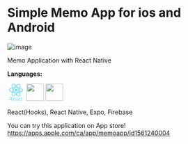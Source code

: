 <h1>Simple Memo App for ios and Android </h1>

![image](https://user-images.githubusercontent.com/58486384/113233527-4952bf80-9254-11eb-80a7-7aa81da29620.png)

Memo Application with React Native

**Languages:**

<img src="https://raw.githubusercontent.com/devicons/devicon/master/icons/react/react-original-wordmark.svg" width="40" height="40" /> <img src="https://apprecs.org/gp/images/app-icons/300/d8/host.exp.exponent.jpg" width="40" height="40" /> <img src="https://cdn4.iconfinder.com/data/icons/google-i-o-2016/512/google_firebase-2-512.png" width="40" height="40" />


React(Hooks), React Native, Expo, Firebase


You can try this application on App store!
https://apps.apple.com/ca/app/memoapp/id1561240004
